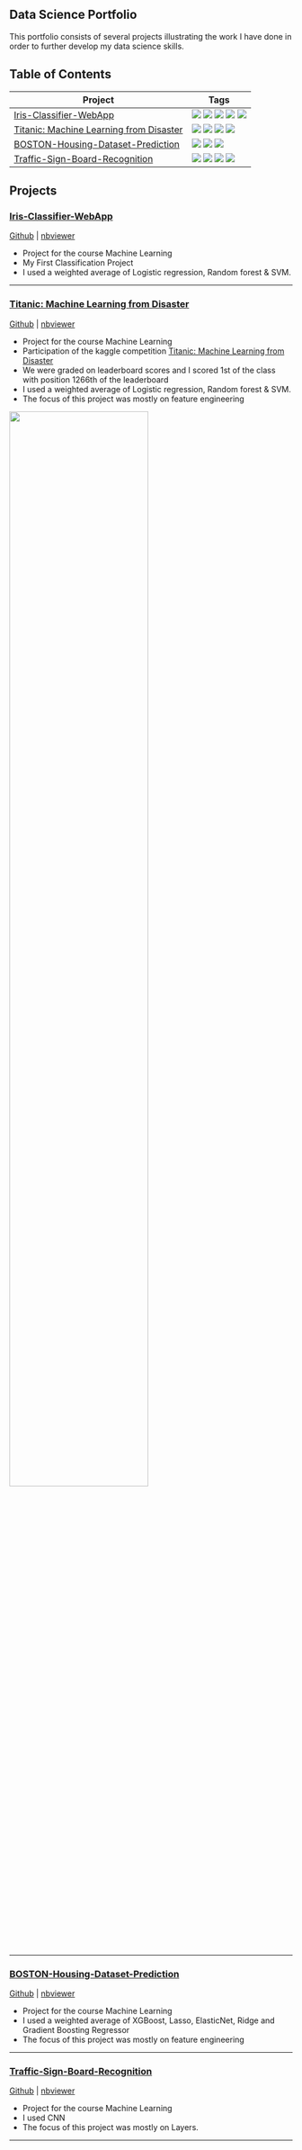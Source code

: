 ## Data Science Portfolio 
This portfolio consists of several projects illustrating the work I have done in order to further develop my data science skills. 
## Table of Contents 

<!--ts-->

| Project | Tags |
| --- | --- |
| [Iris-Classifier-WebApp](#Iris) | <img src="https://img.shields.io/badge/-Published-black"> <img src="https://img.shields.io/badge/-ML-red"> <img src="https://img.shields.io/badge/-Logistics Regression-81D4FA"> <img src="https://img.shields.io/badge/-SVM-81D4FA"> <img src="https://img.shields.io/badge/-Python-blue">|
| [Titanic: Machine Learning from Disaster](#Titanic) | <img src="https://img.shields.io/badge/-Published-black"> <img src="https://img.shields.io/badge/-ML-red"> <img src="https://img.shields.io/badge/-Logistics Regression-81D4FA"> <img src="https://img.shields.io/badge/-Python-blue">|
| [BOSTON-Housing-Dataset-Prediction](#BOSTON) | <img src="https://img.shields.io/badge/-XGBoost-81D4FA"> <img src="https://img.shields.io/badge/-Stacking-81D4FA"> <img src="https://img.shields.io/badge/-Python-blue"> |
| [Traffic-Sign-Board-Recognition](#Traffic) | <img src="https://img.shields.io/badge/-CNN-yellow"> <img src="https://img.shields.io/badge/-Keras-yellow"> <img src="https://img.shields.io/badge/-Python-blue"> <img src="https://img.shields.io/badge/-Visualization-purple">

<!--te-->

## Projects

<a name="Iris"/></a>
###  [Iris-Classifier-WebApp](https://github.com/connectkishan1/Iris-Classifier-WebApp)
[Github](https://github.com/connectkishan1/Iris-Classifier-WebApp) | [nbviewer]()

* Project for the course Machine Learning
* My First Classification Project
* I used a weighted average of Logistic regression, Random forest & SVM.

---

<a name="Titanic"/></a>
###  [Titanic: Machine Learning from Disaster](https://github.com/connectkishan1/Titanic_Dataset_Prediction)
[Github](https://github.com/connectkishan1/Titanic_Dataset_Prediction) | [nbviewer]()

* Project for the course Machine Learning
* Participation of the kaggle competition [Titanic: Machine Learning from Disaster](https://www.kaggle.com/c/titanic/)
* We were graded on leaderboard scores and I scored 1st of the class with position 1266th of the leaderboard
* I used a weighted average of Logistic regression, Random forest & SVM.
* The focus of this project was mostly on feature engineering

<img src="https://github.com/connectkishan1/Titanic_Dataset_Prediction/blob/master/titanic%20kaggle.JPG" width="70%"/>

---
<a name="BOSTON"/></a>
###  [BOSTON-Housing-Dataset-Prediction](https://github.com/connectkishan1/BOSTON-Housing-Dataset-Prediction)
[Github](https://github.com/connectkishan1/BOSTON-Housing-Dataset-Prediction) | [nbviewer]()

* Project for the course Machine Learning
* I used a weighted average of XGBoost, Lasso, ElasticNet, Ridge and Gradient Boosting Regressor
* The focus of this project was mostly on feature engineering

---
<a name="Traffic"/></a>
###  [Traffic-Sign-Board-Recognition](https://github.com/connectkishan1/Traffic-Sign-Board-Recognition)
[Github](https://github.com/connectkishan1/Traffic-Sign-Board-Recognition) | [nbviewer]()

* Project for the course Machine Learning
* I used CNN
* The focus of this project was mostly on Layers.

---
